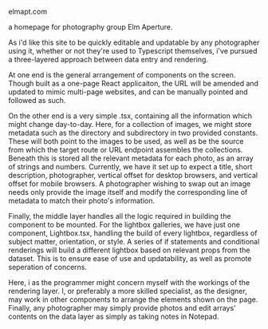 elmapt.com

a homepage for photography group Elm Aperture.

As i'd like this site to be quickly editable and updatable by any photographer using it, whether or not they're used to Typescript themselves, i've pursued a three-layered approach between data entry and rendering.

At one end is the general arrangement of components on the screen. Though built as a one-page React applicaiton, the URL will be amended and updated to mimic multi-page websites, and can be manually pointed and followed as such.

On the other end is a very simple .tsx, containing all the information which might change day-to-day. Here, for a collection of images, we might store metadata such as the directory and subdirectory in two provided constants.
These will both point to the images to be used, as well as be the source from which the target route or URL endpoint assembles the collections.
Beneath this is stored all the relevant metadata for each photo, as an array of strings and numbers. Currently, we have it set up to expect a title, short description, photographer, vertical offset for desktop browsers, and vertical offset for mobile browsers.
A photographer wishing to swap out an image needs only provide the image itself and modify the corresponding line of metadata to match their photo's information.

Finally, the middle layer handles all the logic required in building the component to be mounted. For the lightbox galleries, we have just one component, Lightbox.tsx, handling the build of every lightbox, regardless of subject matter, orientation, or style.
A series of if statements and conditional renderings will build a different lightbox based on relevant props from the dataset.
This is to ensure ease of use and updatability, as well as promote seperation of concerns.

Here, i as the programmer might concern myself with the workings of the rendering layer.
I, or preferably a more skilled specialist, as the designer, may work in other components to arrange the elements shown on the page.
Finally, any photographer may simply provide photos and edit arrays' contents on the data layer as simply as taking notes in Notepad.
